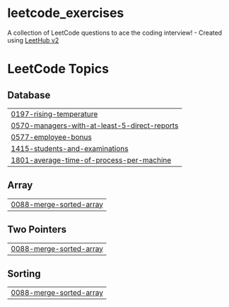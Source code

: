 # leetcode_exercises
A collection of LeetCode questions to ace the coding interview! - Created using [LeetHub v2](https://github.com/arunbhardwaj/LeetHub-2.0)

<!---LeetCode Topics Start-->
# LeetCode Topics
## Database
|  |
| ------- |
| [0197-rising-temperature](https://github.com/Kauan-bzn/leetcode_exercises/tree/master/0197-rising-temperature) |
| [0570-managers-with-at-least-5-direct-reports](https://github.com/Kauan-bzn/leetcode_exercises/tree/master/0570-managers-with-at-least-5-direct-reports) |
| [0577-employee-bonus](https://github.com/Kauan-bzn/leetcode_exercises/tree/master/0577-employee-bonus) |
| [1415-students-and-examinations](https://github.com/Kauan-bzn/leetcode_exercises/tree/master/1415-students-and-examinations) |
| [1801-average-time-of-process-per-machine](https://github.com/Kauan-bzn/leetcode_exercises/tree/master/1801-average-time-of-process-per-machine) |
## Array
|  |
| ------- |
| [0088-merge-sorted-array](https://github.com/Kauan-bzn/leetcode_exercises/tree/master/0088-merge-sorted-array) |
## Two Pointers
|  |
| ------- |
| [0088-merge-sorted-array](https://github.com/Kauan-bzn/leetcode_exercises/tree/master/0088-merge-sorted-array) |
## Sorting
|  |
| ------- |
| [0088-merge-sorted-array](https://github.com/Kauan-bzn/leetcode_exercises/tree/master/0088-merge-sorted-array) |
<!---LeetCode Topics End-->
